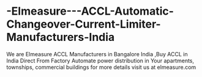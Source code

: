 # -Elmeasure---ACCL-Automatic-Changeover-Current-Limiter-Manufacturers-India
We are Elmeasure ACCL Manufacturers in Bangalore India ,Buy ACCL in India Direct From Factory Automate power distribution in Your apartments, townships, commercial buildings for more details visit us at elmeasure.com
